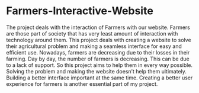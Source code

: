 # Farmers-Interactive-Website
The project deals with the interaction of Farmers with our website. Farmers are those part of society that has very least amount of interaction with technology around them. This project deals with creating a website to solve their agricultural problem and making a seamless interface for easy and efficient use. Nowadays, farmers are decreasing due to their losses in their farming. Day by day, the number of farmers is decreasing. This can be due to a lack of support. So this project aims to help them in every way possible. Solving the problem and making the website doesn’t help them ultimately. Building a better interface important at the same time. Creating a better user experience for farmers is another essential part of my project.

